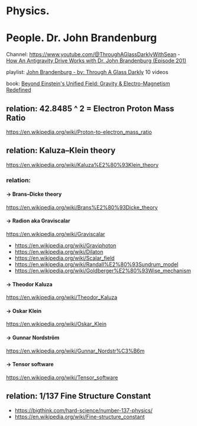 # Physics.

# People. Dr. John Brandenburg
Channel: https://www.youtube.com/@ThroughAGlassDarklyWithSean - [How An Antigravity Drive Works with Dr. John Brandenburg (Episode 201)](https://youtu.be/U_ybjj6Awms)

playlist: [John Brandenburg - by: Through A Glass Darkly](https://www.youtube.com/playlist?list=PLE9XS-jLGjZZc3UeL3jIEHZSKRY9ItPht) 10 videos

book: [Beyond Einstein's Unified Field: Gravity & Electro-Magnetism Redefined](https://www.amazon.com/Beyond-Einsteins-Unified-Field-Electro-Magnetism/dp/1935487426)

## relation: 42.8485 ^ 2 = Electron Proton Mass Ratio
https://en.wikipedia.org/wiki/Proton-to-electron_mass_ratio

## relation: Kaluza–Klein theory
https://en.wikipedia.org/wiki/Kaluza%E2%80%93Klein_theory

### relation:
#### -> Brans–Dicke theory
https://en.wikipedia.org/wiki/Brans%E2%80%93Dicke_theory

#### -> Radion aka Graviscalar
https://en.wikipedia.org/wiki/Graviscalar
- https://en.wikipedia.org/wiki/Graviphoton
- https://en.wikipedia.org/wiki/Dilaton
- https://en.wikipedia.org/wiki/Scalar_field
- https://en.wikipedia.org/wiki/Randall%E2%80%93Sundrum_model
- https://en.wikipedia.org/wiki/Goldberger%E2%80%93Wise_mechanism

#### -> Theodor Kaluza
https://en.wikipedia.org/wiki/Theodor_Kaluza

#### -> Oskar Klein
https://en.wikipedia.org/wiki/Oskar_Klein

#### -> Gunnar Nordström
https://en.wikipedia.org/wiki/Gunnar_Nordstr%C3%B6m

#### -> Tensor software
https://en.wikipedia.org/wiki/Tensor_software

## relation: 1/137 Fine Structure Constant
- https://bigthink.com/hard-science/number-137-physics/
- https://en.wikipedia.org/wiki/Fine-structure_constant
